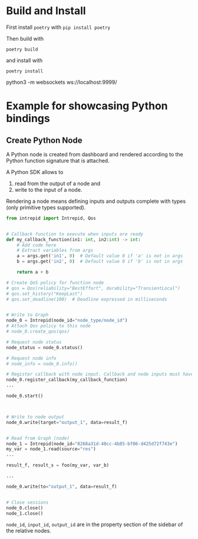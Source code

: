 # Build and Install

First install `poetry` with `pip install poetry`

Then build with

`poetry build`

and install with

`poetry install`


python3 -m websockets ws://localhost:9999/



# Example for showcasing Python bindings

## Create Python Node

A Python node is created from dashboard and rendered according to the Python function signature that is attached.

A Python SDK allows to
1. read from the output of a node and
2. write to the input of a node.

Rendering a node means defining inputs and outputs complete with types (only primitive types supported).

```python
from intrepid import Intrepid, Qos


# Callback function to execute when inputs are ready
def my_callback_function(in1: int, in2:int) -> int:
    # Add code here
    # Extract variables from args
    a = args.get('in1', 0)  # Default value 0 if 'a' is not in args
    b = args.get('in2', 0)  # Default value 0 if 'b' is not in args

    return a + b

# Create QoS policy for function node
# qos = Qos(reliability="BestEffort", durability="TransientLocal")
# qos.set_history("KeepLast")
# qos.set_deadline(100)  # Deadline expressed in milliseconds


# Write to Graph
node_0 = Intrepid(node_id="node_type/node_id")
# Attach Qos policy to this node
# node_0.create_qos(qos)

# Request node status
node_status = node_0.status()

# Request node info
# node_info = node_0.info()

# Register callback with node input. Callback and node inputs must have the same signature (same number/name/type)
node_0.register_callback(my_callback_function)
...

node_0.start()



# Write to node output
node_0.write(target="output_1", data=result_f)


# Read from Graph (node)
node_1 = Intrepid(node_id="8268a31d-40cc-4b85-bf06-d425d72f743e")
my_var = node_1.read(source="res")
...

result_f, result_s = foo(my_var, var_b)

...

node_0.write(to="output_1", data=result_f)


# Close sessions
node_0.close()
node_1.close()
```

`node_id`, `input_id`, `output_id` are in the property section of the sidebar of the relative nodes.